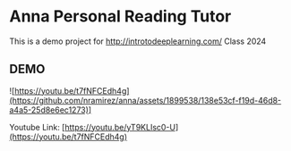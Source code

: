 # Anna Personal Reading Tutor

This is a demo project for http://introtodeeplearning.com/ Class 2024
## DEMO
![https://youtu.be/t7fNFCEdh4g](https://github.com/nramirez/anna/assets/1899538/138e53cf-f19d-46d8-a4a5-25d8e6ec1273)]

Youtube Link: [https://youtu.be/yT9KLIsc0-U](https://youtu.be/t7fNFCEdh4g)
